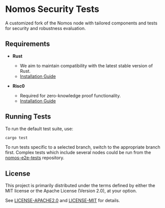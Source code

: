 # Nomos Security Tests

A customized fork of the Nomos node with tailored components and tests for security and robustness evaluation.

## Requirements

- **Rust**
    - We aim to maintain compatibility with the latest stable version of Rust.
    - [Installation Guide](https://www.rust-lang.org/tools/install)

- **Risc0**
    - Required for zero-knowledge proof functionality.
    - [Installation Guide](https://dev.risczero.com/api/zkvm/install)


## Running Tests

To run the default test suite, use:

```bash
cargo test
```

To run tests specific to a selected branch, switch to the appropriate branch first. Complex tests which include several nodes could be run from the [nomos-e2e-tests](https://github.com/logos-co/nomos-e2e-tests) repository.


## License

This project is primarily distributed under the terms defined by either the MIT license or the
Apache License (Version 2.0), at your option.

See [LICENSE-APACHE2.0](LICENSE-APACHE2.0) and [LICENSE-MIT](LICENSE-MIT) for details.


